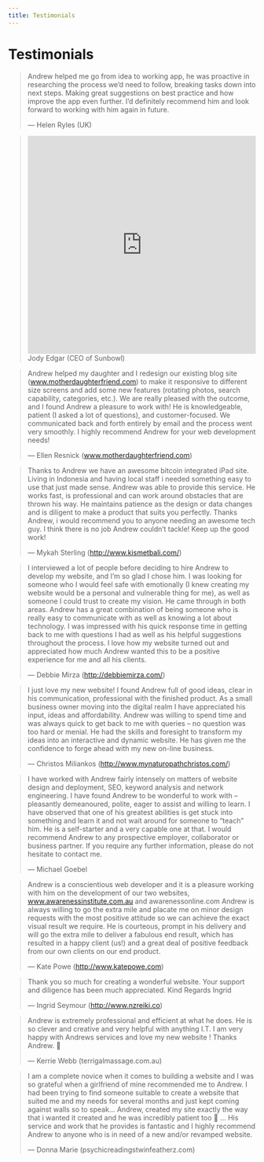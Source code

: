 ```yaml
---
title: Testimonials
---
```


# Testimonials

> Andrew helped me go from idea to working app, he was proactive in researching the process we’d need to follow, breaking tasks down into next steps. Making great suggestions on best practice and how improve the app even further. I’d definitely recommend him and look forward to working with him again in future.
>
> — Helen Ryles (UK)

> <iframe width="100%" height="444" src="https://www.youtube.com/embed/to71DxhaQFU" title="YouTube video player" frameborder="0" allow="accelerometer; autoplay; clipboard-write; encrypted-media; gyroscope; picture-in-picture" allowfullscreen></iframe>
> Jody Edgar (CEO of Sunbowl)

> Andrew helped my daughter and I redesign our existing blog site (www.motherdaughterfriend.com) to make it responsive to different size screens and add some new features (rotating photos, search capability, categories, etc.). We are really pleased with the outcome, and I found Andrew a pleasure to work with! He is knowledgeable, patient (I asked a lot of questions), and customer-focused. We communicated back and forth entirely by email and the process went very smoothly. I highly recommend Andrew for your web development needs!
>
> — Ellen Resnick (www.motherdaughterfriend.com)

> Thanks to Andrew we have an awesome bitcoin integrated iPad site. Living in Indonesia and having local staff i needed something easy to use that just made sense. Andrew was able to provide this service. He works fast, is professional and can work around obstacles that are thrown his way. He maintains patience as the design or data changes and is diligent to make a product that suits you perfectly. Thanks Andrew, i would recommend you to anyone needing an awesome tech guy. I think there is no job Andrew couldn’t tackle! Keep up the good work!
>
> — Mykah Sterling (http://www.kismetbali.com/)

> I interviewed a lot of people before deciding to hire Andrew to develop my website, and I’m so glad I chose him. I was looking for someone who I would feel safe with emotionally (I knew creating my website would be a personal and vulnerable thing for me), as well as someone I could trust to create my vision. He came through in both areas. Andrew has a great combination of being someone who is really easy to communicate with as well as knowing a lot about technology. I was impressed with his quick response time in getting back to me with questions I had as well as his helpful suggestions throughout the process. I love how my website turned out and appreciated how much Andrew wanted this to be a positive experience for me and all his clients.
>
> — Debbie Mirza (http://debbiemirza.com/)

> I just love my new website! I found Andrew full of good ideas, clear in his communication, professional with the finished product. As a small business owner moving into the digital realm I have appreciated his input, ideas and affordability. Andrew was willing to spend time and was always quick to get back to me with queries – no question was too hard or menial. He had the skills and foresight to transform my ideas into an interactive and dynamic website. He has given me the confidence to forge ahead with my new on-line business.
>
> — Christos Miliankos (http://www.mynaturopathchristos.com/)

> I have worked with Andrew fairly intensely on matters of website design and deployment, SEO, keyword analysis and network engineering. I have found Andrew to be wonderful to work with – pleasantly demeanoured, polite, eager to assist and willing to learn. I have observed that one of his greatest abilities is get stuck into something and learn it and not wait around for someone to “teach” him. He is a self-starter and a very capable one at that. I would recommend Andrew to any prospective employer, collaborator or business partner. If you require any further information, please do not hesitate to contact me.
>
> — Michael Goebel

> Andrew is a conscientious web developer and it is a pleasure working with him on the development of our two websites, www.awarenessinstitute.com.au and awarenessonline.com Andrew is always willing to go the extra mile and placate me on minor design requests with the most positive attitude so we can achieve the exact visual result we require. He is courteous, prompt in his delivery and will go the extra mile to deliver a fabulous end result, which has resulted in a happy client (us!) and a great deal of positive feedback from our own clients on our end product.
>
> — Kate Powe (http://www.katepowe.com)

> Thank you so much for creating a wonderful website. Your support and diligence has been much appreciated. Kind Regards Ingrid
>
> — Ingrid Seymour (http://www.nzreiki.co)

> Andrew is extremely professional and efficient at what he does. He is so clever and creative and very helpful with anything I.T. I am very happy with Andrews services and love my new website ! Thanks Andrew. 🙂
>
> — Kerrie Webb (terrigalmassage.com.au)

> I am a complete novice when it comes to building a website and I was so grateful when a girlfriend of mine recommended me to Andrew. I had been trying to find someone suitable to create a website that suited me and my needs for several months and just kept coming against walls so to speak… Andrew, created my site exactly the way that i wanted it created and he was incredibly patient too 🙂 … His service and work that he provides is fantastic and I highly recommend Andrew to anyone who is in need of a new and/or revamped website.
>
> — Donna Marie (psychicreadingstwinfeatherz.com)
